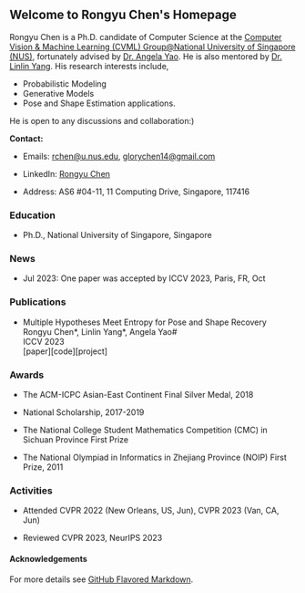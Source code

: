 ## Welcome to Rongyu Chen's Homepage

Rongyu Chen is a Ph.D. candidate of Computer Science at the [Computer Vision &amp; Machine Learning (CVML) Group@National University of Singapore (NUS)](https://cvml.comp.nus.edu.sg/), fortunately advised by [Dr. Angela Yao](https://www.comp.nus.edu.sg/~ayao/). He is also mentored by [Dr. Linlin Yang](https://www.mu4yang.com/). His research interests include,

- Probabilistic Modeling
- Generative Models
- Pose and Shape Estimation applications.

He is open to any discussions and collaboration:)

**Contact:**

- Emails: <a href="mailto:rchen@u.nus.edu">rchen@u.nus.edu</a>, glorychen14@gmail.com

- LinkedIn: [Rongyu Chen](https://www.linkedin.com/in/rongyu-chen-6a3482189?lipi=urn%3Ali%3Apage%3Ad_flagship3_profile_view_base_contact_details%3BlWCtyPtOQlao6Rk4VFWpeQ%3D%3Dhttps://www.linkedin.com/in/rongyu-chen-6a3482189/)

- Address: AS6 #04-11, 11 Computing Drive, Singapore, 117416

### Education

<!-- B.E., Sichuan University (1^{st} Honour), Sichuan, China, 2016-2020 -->

- Ph.D., National University of Singapore, Singapore

### News

- Jul 2023: One paper was accepted by ICCV 2023, Paris, FR, Oct

### Publications

- <p>Multiple Hypotheses Meet Entropy for Pose and Shape Recovery<br>
  Rongyu Chen*, Linlin Yang*, Angela Yao#<br>
  ICCV 2023<br>
  [paper][code][project]</p>

### Awards

- The ACM-ICPC Asian-East Continent Final Silver Medal, 2018

- National Scholarship, 2017-2019

- The National College Student Mathematics Competition (CMC) in Sichuan Province First Prize

- The National Olympiad in Informatics in Zhejiang Province (NOIP) First Prize, 2011

### Activities

- Attended CVPR 2022 (New Orleans, US, Jun), CVPR 2023 (Van, CA, Jun)

- Reviewed CVPR 2023, NeurIPS 2023

#### Acknowledgements

For more details see [GitHub Flavored Markdown](https://guides.github.com/features/mastering-markdown/).

<!-- Having trouble with Pages? Check out our [documentation](https://help.github.com/categories/github-pages-basics/) or [contact support](https://github.com/contact) and we’ll help you sort it out. -->
